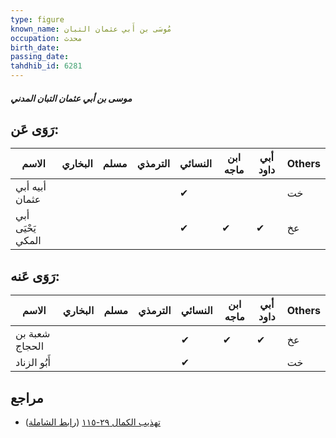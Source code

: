```yaml
---
type: figure
known_name: مُوسَى بن أَبي عثمان التبان
occupation: محدث
birth_date:
passing_date:
tahdhib_id: 6281
---
```

##### موسى بن أبي عثمان التبان المدني

## رَوَى عَن:
| الاسم             | البخاري | مسلم | الترمذي | النسائي | ابن ماجه | أبي داود | Others |
| ----------------- | ------- | ---- | ------- | ------- | -------- | -------- | ------ |
| أبيه أبي عثمان    |         |      |         | ✔       |          |          | خت     |
| أبي يَحْيَى المكي |         |      |         | ✔       | ✔        | ✔        | عخ     |
## رَوَى عَنه:
| الاسم          | البخاري | مسلم | الترمذي | النسائي | ابن ماجه | أبي داود | Others |
| -------------- | ------- | ---- | ------- | ------- | -------- | -------- | ------ |
| شعبة بن الحجاج |         |      |         | ✔       | ✔        | ✔        | عخ     |
| أَبُو الزناد   |         |      |         | ✔       |          |          | خت     |
## مراجع
- [تهذيب الكمال ٢٩-١١٥](obsidian://open?vault=Tahdhib-al-Kamal&file=Figures/٦٢٨١-موسى%20بن%20أبي%20عثمان%20التبان%20المدني) ([رابط الشاملة](https://shamela.ws/book/3722/15686))